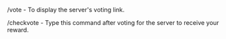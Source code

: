 /vote - To display the server's voting link.

/checkvote - Type this command after voting for the server to receive your reward.
